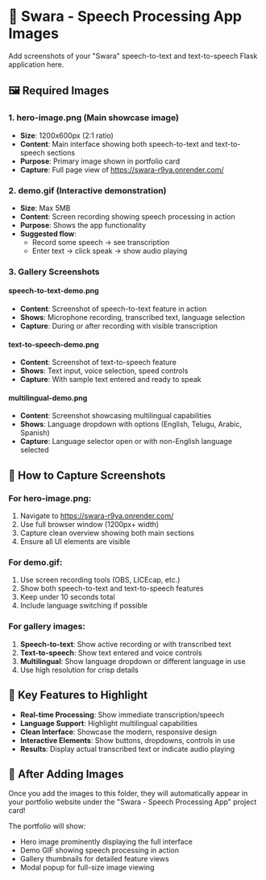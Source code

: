 # 🎤 Swara - Speech Processing App Images

Add screenshots of your "Swara" speech-to-text and text-to-speech Flask application here.

## 🖼️ Required Images

### 1. **hero-image.png** (Main showcase image)
- **Size**: 1200x600px (2:1 ratio)
- **Content**: Main interface showing both speech-to-text and text-to-speech sections
- **Purpose**: Primary image shown in portfolio card
- **Capture**: Full page view of https://swara-r9ya.onrender.com/

### 2. **demo.gif** (Interactive demonstration)
- **Size**: Max 5MB
- **Content**: Screen recording showing speech processing in action
- **Purpose**: Shows the app functionality
- **Suggested flow**: 
  - Record some speech → see transcription
  - Enter text → click speak → show audio playing

### 3. **Gallery Screenshots**

#### **speech-to-text-demo.png**
- **Content**: Screenshot of speech-to-text feature in action
- **Shows**: Microphone recording, transcribed text, language selection
- **Capture**: During or after recording with visible transcription

#### **text-to-speech-demo.png**
- **Content**: Screenshot of text-to-speech feature
- **Shows**: Text input, voice selection, speed controls
- **Capture**: With sample text entered and ready to speak

#### **multilingual-demo.png**
- **Content**: Screenshot showcasing multilingual capabilities
- **Shows**: Language dropdown with options (English, Telugu, Arabic, Spanish)
- **Capture**: Language selector open or with non-English language selected

## 📱 How to Capture Screenshots

### **For hero-image.png:**
1. Navigate to https://swara-r9ya.onrender.com/
2. Use full browser window (1200px+ width)
3. Capture clean overview showing both main sections
4. Ensure all UI elements are visible

### **For demo.gif:**
1. Use screen recording tools (OBS, LICEcap, etc.)
2. Show both speech-to-text and text-to-speech features
3. Keep under 10 seconds total
4. Include language switching if possible

### **For gallery images:**
1. **Speech-to-text**: Show active recording or with transcribed text
2. **Text-to-speech**: Show text entered and voice controls
3. **Multilingual**: Show language dropdown or different language in use
4. Use high resolution for crisp details

## 🎨 Key Features to Highlight

- **Real-time Processing**: Show immediate transcription/speech
- **Language Support**: Highlight multilingual capabilities
- **Clean Interface**: Showcase the modern, responsive design
- **Interactive Elements**: Show buttons, dropdowns, controls in use
- **Results**: Display actual transcribed text or indicate audio playing

## 🔄 After Adding Images

Once you add the images to this folder, they will automatically appear in your portfolio website under the "Swara - Speech Processing App" project card!

The portfolio will show:
- Hero image prominently displaying the full interface
- Demo GIF showing speech processing in action  
- Gallery thumbnails for detailed feature views
- Modal popup for full-size image viewing 